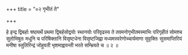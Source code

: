 +++
title = "०२ गृभीतं ते"

+++

हे इन्द्र द्विबर्हाः षष्ठ्यर्थे प्रथमा द्विबर्हसोद्वयोः स्थानयोः परिवृढस्य ते तवमनोगृभीतमस्माभिः परिगृहीतं सोमश्च सुतोभिषुतः मधूनि च परिषिक्तानि विसृष्टधेना विसृष्टजिह्वा मध्यमस्वरेणोच्चार्यमाणा सुवृक्तिः सुसमाप्तिरियं मनीषा स्तुतिरिन्द्रं जोहुवती भृशमाह्वयन्ती भरते सम्भ्रियते च ॥ २ ॥